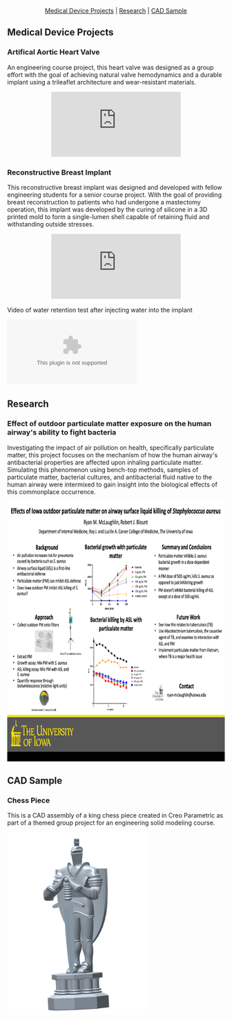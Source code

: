 <p align="center">
  <a href="https://rmclaughlin-projects.github.io/#medical-device-projects">Medical Device Projects</a> | 
  <a href="https://rmclaughlin-projects.github.io/#research">Research</a> | 
  <a href="https://rmclaughlin-projects.github.io/#cad-sample">CAD Sample</a>
</p>

## Medical Device Projects

### Artifical Aortic Heart Valve

An engineering course project, this heart valve was designed as a group effort with the goal of achieving natural valve hemodynamics and a durable implant using a trileaflet architecture and wear-resistant materials.

<p align="center">
  <object data="https://rmclaughlin-projects.github.io/Artificial%20aortic%20valve%20project%20presentation.pdf" type="application/pdf" width="800px" height="500px">
    <embed src="https://rmclaughlin-projects.github.io/Artificial%20aortic%20valve%20project%20presentation.pdf" type="application/pdf" />
  </object>
</p>

### Reconstructive Breast Implant

This reconstructive breast implant was designed and developed with fellow engineering students for a senior course project. With the goal of providing breast reconstruction to patients who had undergone a mastectomy operation, this implant was developed by the curing of silicone in a 3D printed mold to form a single-lumen shell capable of retaining fluid and withstanding outside stresses.

<p align="center">
  <object data="https://rmclaughlin-projects.github.io/Reconstructive%20breast%20implant%20project%20summary.pdf" type="application/pdf" width="800px" height="500px">
    <embed src="https://rmclaughlin-projects.github.io/Reconstructive%20breast%20implant%20project%20summary.pdf" type="application/pdf" />
  </object>
</p>

Video of water retention test after injecting water into the implant

<object data="https://rmclaughlin-projects.github.io/Reconstructive%20breast%20implant%20water%20retention%20test.mp4" type="application/mp4" width="540px" height="960px">
  <embed src="https://rmclaughlin-projects.github.io/Reconstructive%20breast%20implant%20water%20retention%20test.mp4" type="application/mp4" />
</object>

## Research

### Effect of outdoor particulate matter exposure on the human airway's ability to fight bacteria

Investigating the impact of air pollution on health, specifically particulate matter, this project focuses on the mechanism of how the human airway's antibacterial properties are affected upon inhaling particulate matter. Simulating this phenomenon using bench-top methods, samples of particulate matter, bacterial cultures, and antibacterial fluid native to the human airway were intermixed to gain insight into the biological effects of this commonplace occurrence.

<p align="center">
  <img src="Particulate matter environmental health research project.png" width="800px" height="600px">
</p>

## CAD Sample

### Chess Piece

This is a CAD assembly of a king chess piece created in Creo Parametric as part of a themed group project for an engineering solid modeling course.

<img src="king chess piece Creo design.png" width="320px" height="420px">
